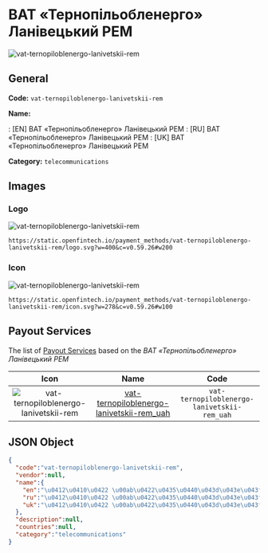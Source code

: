 
# ВАТ «Тернопільобленерго» Ланівецький РЕМ 
![vat-ternopiloblenergo-lanivetskii-rem](https://static.openfintech.io/payment_methods/vat-ternopiloblenergo-lanivetskii-rem/logo.svg?w=400&c=v0.59.26#w200)  

## General 
**Code:** `vat-ternopiloblenergo-lanivetskii-rem` 
 
**Name:** 
 
:	[EN] ВАТ «Тернопільобленерго» Ланівецький РЕМ 
:	[RU] ВАТ «Тернопільобленерго» Ланівецький РЕМ 
:	[UK] ВАТ «Тернопільобленерго» Ланівецький РЕМ 
 
**Category:** `telecommunications` 
 

## Images 

### Logo 
![vat-ternopiloblenergo-lanivetskii-rem](https://static.openfintech.io/payment_methods/vat-ternopiloblenergo-lanivetskii-rem/logo.svg?w=400&c=v0.59.26#w200)  

```
https://static.openfintech.io/payment_methods/vat-ternopiloblenergo-lanivetskii-rem/logo.svg?w=400&c=v0.59.26#w200
```  

### Icon 
![vat-ternopiloblenergo-lanivetskii-rem](https://static.openfintech.io/payment_methods/vat-ternopiloblenergo-lanivetskii-rem/icon.svg?w=278&c=v0.59.26#w100)  

```
https://static.openfintech.io/payment_methods/vat-ternopiloblenergo-lanivetskii-rem/icon.svg?w=278&c=v0.59.26#w100
```  

## Payout Services 
 
The list of [Payout Services](/payout-services/) based on the _ВАТ «Тернопільобленерго» Ланівецький РЕМ_ 

|Icon|Name|Code| 
|:---:|:---:|:---:| 
|![vat-ternopiloblenergo-lanivetskii-rem](https://static.openfintech.io/payout_methods/vat-ternopiloblenergo-lanivetskii-rem/icon.svg?w=278&c=v0.59.26#w40) |[vat-ternopiloblenergo-lanivetskii-rem_uah](/payout-services/vat-ternopiloblenergo-lanivetskii-rem_uah/)|`vat-ternopiloblenergo-lanivetskii-rem_uah`| 
 

## JSON Object 

```json
{
  "code":"vat-ternopiloblenergo-lanivetskii-rem",
  "vendor":null,
  "name":{
    "en":"\u0412\u0410\u0422 \u00ab\u0422\u0435\u0440\u043d\u043e\u043f\u0456\u043b\u044c\u043e\u0431\u043b\u0435\u043d\u0435\u0440\u0433\u043e\u00bb \u041b\u0430\u043d\u0456\u0432\u0435\u0446\u044c\u043a\u0438\u0439 \u0420\u0415\u041c",
    "ru":"\u0412\u0410\u0422 \u00ab\u0422\u0435\u0440\u043d\u043e\u043f\u0456\u043b\u044c\u043e\u0431\u043b\u0435\u043d\u0435\u0440\u0433\u043e\u00bb \u041b\u0430\u043d\u0456\u0432\u0435\u0446\u044c\u043a\u0438\u0439 \u0420\u0415\u041c",
    "uk":"\u0412\u0410\u0422 \u00ab\u0422\u0435\u0440\u043d\u043e\u043f\u0456\u043b\u044c\u043e\u0431\u043b\u0435\u043d\u0435\u0440\u0433\u043e\u00bb \u041b\u0430\u043d\u0456\u0432\u0435\u0446\u044c\u043a\u0438\u0439 \u0420\u0415\u041c"
  },
  "description":null,
  "countries":null,
  "category":"telecommunications"
}
```  
